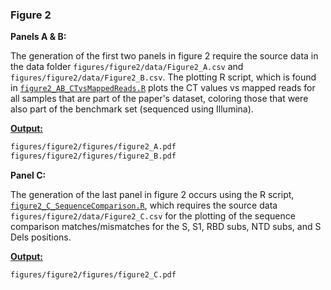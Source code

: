 ### Figure 2

**Panels A & B:**

The generation of the first two panels in figure 2 require the source data in the data folder `figures/figure2/data/Figure2_A.csv` and  `figures/figure2/data/Figure2_B.csv`. The plotting R script, which is found in [`figure2_AB_CTvsMappedReads.R`](https://github.com/BakelLab/manuscript_SpikeID/blob/main/figures/figure2/scripts/figure2_AB_CTvsMappedReads.R) plots the CT values vs mapped reads for all samples that are part of the paper's dataset, coloring those that were also part of the benchmark set (sequenced using Illumina).

**<u>Output:</u>** 

```bash
figures/figure2/figures/figure2_A.pdf
figures/figure2/figures/figure2_B.pdf
```

**Panel C:**

The generation of the last panel in figure 2 occurs using the R script, [`figure2_C_SequenceComparison.R`](https://github.com/BakelLab/manuscript_SpikeID/blob/main/figures/figure2/scripts/figure2_C_SequenceComparison.R), which requires the source data `figures/figure2/data/Figure2_C.csv` for the plotting of the sequence comparison matches/mismatches for the S, S1, RBD subs, NTD subs, and S Dels positions.

**<u>Output:</u>**

```bash
figures/figure2/figures/figure2_C.pdf
```

